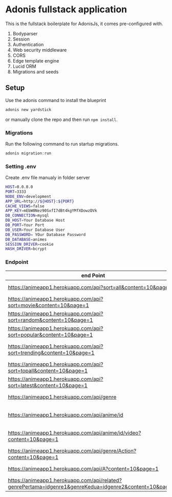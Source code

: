 # Adonis fullstack application

This is the fullstack boilerplate for AdonisJs, it comes pre-configured with.

1. Bodyparser
2. Session
3. Authentication
4. Web security middleware
5. CORS
6. Edge template engine
7. Lucid ORM
8. Migrations and seeds

## Setup

Use the adonis command to install the blueprint

```bash
adonis new yardstick
```

or manually clone the repo and then run `npm install`.


### Migrations

Run the following command to run startup migrations.

```js
adonis migration:run
```

### Setting .env 
Create .env file manualy in folder server
```bash
HOST=0.0.0.0
PORT=3333
NODE_ENV=development
APP_URL=http://${HOST}:${PORT}
CACHE_VIEWS=false
APP_KEY=mEbW0Nez90SxfI7dBt4kgYMfXDowzDVk
DB_CONNECTION=mysql
DB_HOST=Your Database Host
DB_PORT=Your Port
DB_USER=Your Database User
DB_PASSWORD= YOur Database Password
DB_DATABASE=animes
SESSION_DRIVER=cookie
HASH_DRIVER=bcrypt
```
### Endpoint
| end Point     | description   |
| ------------- | ------------- |
| https://animeapp1.herokuapp.com/api?sort=all&content=10&page=1 | get all anime  |
| https://animeapp1.herokuapp.com/api?sort=movie&content=10&page=1  | get all movie  |
| https://animeapp1.herokuapp.com/api?sort=random&content=10&page=1  | get random anime  |
| https://animeapp1.herokuapp.com/api?sort=popular&content=10&page=1  | get popular anime  |
| https://animeapp1.herokuapp.com/api?sort=trending&content=10&page=1  | get trending anime  |
| https://animeapp1.herokuapp.com/api?sort=topall&content=10&page=1  | get top anime  |
| https://animeapp1.herokuapp.com/api?sort=latest&content=10&page=1  | get new anime  |
| https://animeapp1.herokuapp.com/api/genre  | get all genre  |
| https://animeapp1.herokuapp.com/api/anime/id | get det detail anime  |
| https://animeapp1.herokuapp.com/api/anime/id/video?content=10&page=1  | get all episode anime  |
| https://animeapp1.herokuapp.com/api/genre/Action?content=10&page=1 | get anime with genre |
| https://animeapp1.herokuapp.com/api/A?content=10&page=1 | get sort by aplhabet |
| https://animeapp1.herokuapp.com/api/related?genrePertama=idgenre1&genreKedua=idgenre2&content=10&page=1 | get anime with genre |
